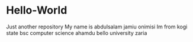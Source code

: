 # Hello-World
Just another repository
My name is abdulsalam jamiu onimisi
Im from kogi state
bsc computer science ahamdu bello university zaria
